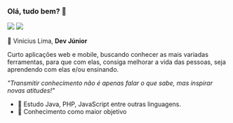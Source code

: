 ### Olá, tudo bem? 👋

![](https://img.shields.io/badge/-Apto%20a%20aprender...-blue) ![](https://img.shields.io/badge/-Com%20foco-red)

:man: Vinicius Lima, **Dev Júnior**

Curto aplicações web e mobile, buscando conhecer as mais variadas ferramentas, para que com elas, consiga melhorar a vida das pessoas, seja aprendendo com elas e/ou ensinando.

 *"Transmitir conhecimento não é apenas falar o que sabe, mas inspirar novas atitudes!"*
- 🔭 Estudo Java, PHP, JavaScript entre outras linguagens.
- 🌱 Conhecimento como maior objetivo
